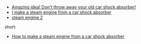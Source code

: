 - [Amazing idea! Don't throw away your old car shock absorber!](https://youtu.be/0nWev8HQQUQ)
- [I make a steam engine from a car shock absorber](https://youtu.be/DUCX81BNfq4)
- [steam engine 2](https://youtu.be/0LlAOPRmoow)

short:
- [How to make a steam engine from a car shock absorber](https://youtu.be/i9wV5sOX4jM)
